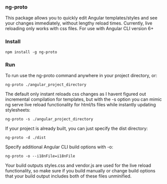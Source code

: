 


### ng-proto
This package allows you to quickly edit Angular templates/styles and see your changes immediately, without lengthy reload times. Currently, live reloading only works with css files.
For use with Angular CLI version 6+

### Install
```
npm install -g ng-proto
```

### Run
To run use the ng-proto command anywhere in your project directory, or: 
```
ng-proto ./angular_project_directory
```
The default only instant reloads css changes as I havent figured out incremental compilation for templates, but with the -s option you can mimic ng serve live reload functionality for html/ts files while instantly updating stylesheets:
```
ng-proto -s ./angular_project_directory
```


If your project is already built, you can just specify the dist directory:
```
ng-proto -d ./dist
```

Specify additional Angular CLI build options with -o: 
```
ng-proto -o --i18nFile=i18nFile
```
Your build outputs styles.css and vendor.js are used for the live reload functionality, so make sure if you build manually or change build options that your build output includes both of these files unminified. 

